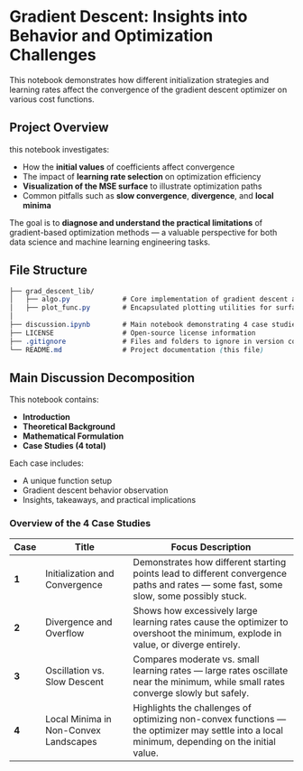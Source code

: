 # Gradient Descent: Insights into Behavior and Optimization Challenges

This notebook demonstrates how different initialization strategies and learning rates affect the convergence of the gradient descent optimizer on various cost functions.

## Project Overview

this notebook investigates:

- How the **initial values** of coefficients affect convergence
- The impact of **learning rate selection** on optimization efficiency
- **Visualization of the MSE surface** to illustrate optimization paths
- Common pitfalls such as **slow convergence**, **divergence**, and **local minima**

The goal is to **diagnose and understand the practical limitations** of gradient-based optimization methods — a valuable perspective for both data science and machine learning engineering tasks.

## File Structure

```css
├── grad_descent_lib/
│   ├── algo.py             # Core implementation of gradient descent algorithm
│   ├── plot_func.py        # Encapsulated plotting utilities for surface and trajectory visualization
│
├── discussion.ipynb        # Main notebook demonstrating 4 case studies
├── LICENSE                 # Open-source license information
├── .gitignore              # Files and folders to ignore in version control
└── README.md               # Project documentation (this file)
```

## Main Discussion Decomposition

This notebook contains:

- **Introduction**
- **Theoretical Background**
- **Mathematical Formulation**
- **Case Studies (4 total)**

Each case includes:

- A unique function setup
- Gradient descent behavior observation
- Insights, takeaways, and practical implications

### Overview of the 4 Case Studies

| Case | Title | Focus Description |
|------|-------|-------------------|
| **1** | Initialization and Convergence | Demonstrates how different starting points lead to different convergence paths and rates — some fast, some slow, some possibly stuck. |
| **2** | Divergence and Overflow | Shows how excessively large learning rates cause the optimizer to overshoot the minimum, explode in value, or diverge entirely. |
| **3** | Oscillation vs. Slow Descent | Compares moderate vs. small learning rates — large rates oscillate near the minimum, while small rates converge slowly but safely. |
| **4** | Local Minima in Non-Convex Landscapes | Highlights the challenges of optimizing non-convex functions — the optimizer may settle into a local minimum, depending on the initial value. |
